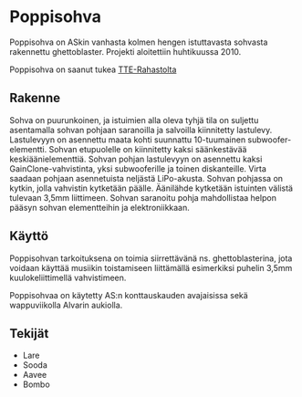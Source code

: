 # Poppisohva

Poppisohva on ASkin vanhasta kolmen hengen istuttavasta sohvasta rakennettu ghettoblaster. Projekti aloitettiin huhtikuussa 2010.

Poppisohva on saanut tukea [TTE-Rahastolta](http://tter.ayy.fi/)

## Rakenne

Sohva on puurunkoinen, ja istuimien alla oleva tyhjä tila on suljettu asentamalla sohvan pohjaan saranoilla ja salvoilla kiinnitetty lastulevy. Lastulevyyn on asennettu maata kohti suunnattu 10-tuumainen subwoofer-elementti. Sohvan etupuolelle on kiinnitetty kaksi säänkestävää keskiäänielementtiä. Sohvan pohjan lastulevyyn on asennettu kaksi GainClone-vahvistinta, yksi subwooferille ja toinen diskanteille. Virta saadaan pohjaan asennetuista neljästä LiPo-akusta. Sohvan pohjassa on kytkin, jolla vahvistin kytketään päälle. Äänilähde kytketään istuinten välistä tulevaan 3,5mm liittimeen. Sohvan saranoitu pohja mahdollistaa helpon pääsyn sohvan elementteihin ja elektroniikkaan.

## Käyttö

Poppisohvan tarkoituksena on toimia siirrettävänä ns. ghettoblasterina, jota voidaan käyttää musiikin toistamiseen liittämällä esimerkiksi puhelin 3,5mm kuulokeliittimellä vahvistimeen.

Poppisohvaa on käytetty AS:n konttauskauden avajaisissa sekä wappuviikolla Alvarin aukiolla.

## Tekijät
- Lare
- Sooda
- Aavee
- Bombo
